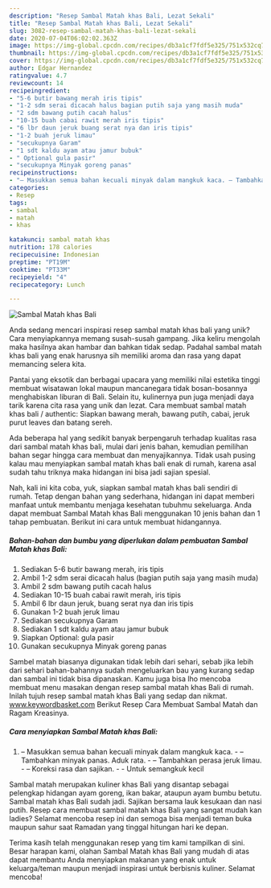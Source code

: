 ```yaml
---
description: "Resep Sambal Matah khas Bali, Lezat Sekali"
title: "Resep Sambal Matah khas Bali, Lezat Sekali"
slug: 3082-resep-sambal-matah-khas-bali-lezat-sekali
date: 2020-07-04T06:02:02.363Z
image: https://img-global.cpcdn.com/recipes/db3a1cf7fdf5e325/751x532cq70/sambal-matah-khas-bali-foto-resep-utama.jpg
thumbnail: https://img-global.cpcdn.com/recipes/db3a1cf7fdf5e325/751x532cq70/sambal-matah-khas-bali-foto-resep-utama.jpg
cover: https://img-global.cpcdn.com/recipes/db3a1cf7fdf5e325/751x532cq70/sambal-matah-khas-bali-foto-resep-utama.jpg
author: Edgar Hernandez
ratingvalue: 4.7
reviewcount: 14
recipeingredient:
- "5-6 butir bawang merah iris tipis"
- "1-2 sdm serai dicacah halus bagian putih saja yang masih muda"
- "2 sdm bawang putih cacah halus"
- "10-15 buah cabai rawit merah iris tipis"
- "6 lbr daun jeruk buang serat nya dan iris tipis"
- "1-2 buah jeruk limau"
- "secukupnya Garam"
- "1 sdt kaldu ayam atau jamur bubuk"
- " Optional gula pasir"
- "secukupnya Minyak goreng panas"
recipeinstructions:
- "– Masukkan semua bahan kecuali minyak dalam mangkuk kaca. – Tambahkan minyak panas. Aduk rata. – Tambahkan perasa jeruk limau. – Koreksi rasa dan sajikan.  Untuk semangkuk kecil"
categories:
- Resep
tags:
- sambal
- matah
- khas

katakunci: sambal matah khas 
nutrition: 178 calories
recipecuisine: Indonesian
preptime: "PT19M"
cooktime: "PT33M"
recipeyield: "4"
recipecategory: Lunch

---
```



![Sambal Matah khas Bali](https://img-global.cpcdn.com/recipes/db3a1cf7fdf5e325/751x532cq70/sambal-matah-khas-bali-foto-resep-utama.jpg)

Anda sedang mencari inspirasi resep sambal matah khas bali yang unik? Cara menyiapkannya memang susah-susah gampang. Jika keliru mengolah maka hasilnya akan hambar dan bahkan tidak sedap. Padahal sambal matah khas bali yang enak harusnya sih memiliki aroma dan rasa yang dapat memancing selera kita.

Pantai yang eksotik dan berbagai upacara yang memiliki nilai estetika tinggi membuat wisatawan lokal maupun mancanegara tidak bosan-bosannya menghabiskan liburan di Bali. Selain itu, kulinernya pun juga menjadi daya tarik karena cita rasa yang unik dan lezat. Cara membuat sambal matah khas bali / authentic: Siapkan bawang merah, bawang putih, cabai, jeruk purut leaves dan batang sereh.

Ada beberapa hal yang sedikit banyak berpengaruh terhadap kualitas rasa dari sambal matah khas bali, mulai dari jenis bahan, kemudian pemilihan bahan segar hingga cara membuat dan menyajikannya. Tidak usah pusing kalau mau menyiapkan sambal matah khas bali enak di rumah, karena asal sudah tahu triknya maka hidangan ini bisa jadi sajian spesial.


Nah, kali ini kita coba, yuk, siapkan sambal matah khas bali sendiri di rumah. Tetap dengan bahan yang sederhana, hidangan ini dapat memberi manfaat untuk membantu menjaga kesehatan tubuhmu sekeluarga. Anda dapat membuat Sambal Matah khas Bali menggunakan 10 jenis bahan dan 1 tahap pembuatan. Berikut ini cara untuk membuat hidangannya.

<!--inarticleads1-->

##### Bahan-bahan dan bumbu yang diperlukan dalam pembuatan Sambal Matah khas Bali:

1. Sediakan 5-6 butir bawang merah, iris tipis
1. Ambil 1-2 sdm serai dicacah halus (bagian putih saja yang masih muda)
1. Ambil 2 sdm bawang putih cacah halus
1. Sediakan 10-15 buah cabai rawit merah, iris tipis
1. Ambil 6 lbr daun jeruk, buang serat nya dan iris tipis
1. Gunakan 1-2 buah jeruk limau
1. Sediakan secukupnya Garam
1. Sediakan 1 sdt kaldu ayam atau jamur bubuk
1. Siapkan  Optional: gula pasir
1. Gunakan secukupnya Minyak goreng panas


Sambel matah biasanya digunakan tidak lebih dari sehari, sebab jika lebih dari sehari bahan-bahannya sudah mengeluarkan bau yang kurang sedap dan sambal ini tidak bisa dipanaskan. Kamu juga bisa lho mencoba membuat menu masakan dengan resep sambal matah khas Bali di rumah. Inilah tujuh resep sambal matah khas Bali yang sedap dan nikmat. www.keywordbasket.com Berikut Resep Cara Membuat Sambal Matah dan Ragam Kreasinya. 

<!--inarticleads2-->

##### Cara menyiapkan Sambal Matah khas Bali:

1. – Masukkan semua bahan kecuali minyak dalam mangkuk kaca. - – Tambahkan minyak panas. Aduk rata. - – Tambahkan perasa jeruk limau. - – Koreksi rasa dan sajikan. -  - Untuk semangkuk kecil


Sambal matah merupakan kuliner khas Bali yang disantap sebagai pelengkap hidangan ayam goreng, ikan bakar, ataupun ayam bumbu betutu. Sambal matah khas Bali sudah jadi. Sajikan bersama lauk kesukaan dan nasi putih. Resep cara membuat sambal matah khas Bali yang sangat mudah kan ladies? Selamat mencoba resep ini dan semoga bisa menjadi teman buka maupun sahur saat Ramadan yang tinggal hitungan hari ke depan. 

Terima kasih telah menggunakan resep yang tim kami tampilkan di sini. Besar harapan kami, olahan Sambal Matah khas Bali yang mudah di atas dapat membantu Anda menyiapkan makanan yang enak untuk keluarga/teman maupun menjadi inspirasi untuk berbisnis kuliner. Selamat mencoba!
